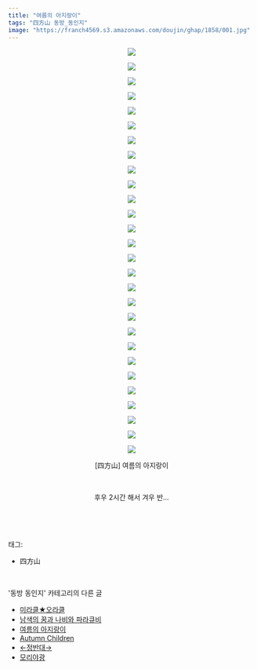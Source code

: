 ```yaml
---
title: "여름의 아지랑이"
tags: "四方山 동방_동인지"
image: "https://franch4569.s3.amazonaws.com/doujin/ghap/1858/001.jpg"
---
```

<div class="article">
<p style="text-align: center; clear: none; float: none;"><img src="{{ site.imgserver2 }}/ghap/1858/001.jpg"/></p>
<p style="text-align: center; clear: none; float: none;"><img src="{{ site.imgserver2 }}/ghap/1858/002.jpg"/></p>
<p style="text-align: center; clear: none; float: none;"><img src="{{ site.imgserver2 }}/ghap/1858/003.jpg"/></p>
<p style="text-align: center; clear: none; float: none;"><img src="{{ site.imgserver2 }}/ghap/1858/004.jpg"/></p>
<p style="text-align: center; clear: none; float: none;"><img src="{{ site.imgserver2 }}/ghap/1858/005.jpg"/></p>
<p style="text-align: center; clear: none; float: none;"><img src="{{ site.imgserver2 }}/ghap/1858/006.jpg"/></p>
<p style="text-align: center; clear: none; float: none;"><img src="{{ site.imgserver2 }}/ghap/1858/007.jpg"/></p>
<p style="text-align: center; clear: none; float: none;"><img src="{{ site.imgserver2 }}/ghap/1858/008.jpg"/></p>
<p style="text-align: center; clear: none; float: none;"><img src="{{ site.imgserver2 }}/ghap/1858/009.jpg"/></p>
<p style="text-align: center; clear: none; float: none;"><img src="{{ site.imgserver2 }}/ghap/1858/010.jpg"/></p>
<p style="text-align: center; clear: none; float: none;"><img src="{{ site.imgserver2 }}/ghap/1858/011.jpg"/></p>
<p style="text-align: center; clear: none; float: none;"><img src="{{ site.imgserver2 }}/ghap/1858/012.jpg"/></p>
<p style="text-align: center; clear: none; float: none;"><img src="{{ site.imgserver2 }}/ghap/1858/013.jpg"/></p>
<p style="text-align: center; clear: none; float: none;"><img src="{{ site.imgserver2 }}/ghap/1858/014.jpg"/></p>
<p style="text-align: center; clear: none; float: none;"><img src="{{ site.imgserver2 }}/ghap/1858/015.jpg"/></p>
<p style="text-align: center; clear: none; float: none;"><img src="{{ site.imgserver2 }}/ghap/1858/016.jpg"/></p>
<p style="text-align: center; clear: none; float: none;"><img src="{{ site.imgserver2 }}/ghap/1858/017.jpg"/></p>
<p style="text-align: center; clear: none; float: none;"><img src="{{ site.imgserver2 }}/ghap/1858/018.jpg"/></p>
<p style="text-align: center; clear: none; float: none;"><img src="{{ site.imgserver2 }}/ghap/1858/019.jpg"/></p>
<p style="text-align: center; clear: none; float: none;"><img src="{{ site.imgserver2 }}/ghap/1858/020.jpg"/></p>
<p style="text-align: center; clear: none; float: none;"><img src="{{ site.imgserver2 }}/ghap/1858/021.jpg"/></p>
<p style="text-align: center; clear: none; float: none;"><img src="{{ site.imgserver2 }}/ghap/1858/022.jpg"/></p>
<p style="text-align: center; clear: none; float: none;"><img src="{{ site.imgserver2 }}/ghap/1858/023.jpg"/></p>
<p style="text-align: center; clear: none; float: none;"><img src="{{ site.imgserver2 }}/ghap/1858/024.jpg"/></p>
<p style="text-align: center; clear: none; float: none;"><img src="{{ site.imgserver2 }}/ghap/1858/025.jpg"/></p>
<p style="text-align: center; clear: none; float: none;"><img src="{{ site.imgserver2 }}/ghap/1858/026.jpg"/></p>
<p style="text-align: center; clear: none; float: none;"><img src="{{ site.imgserver2 }}/ghap/1858/027.jpg"/></p>
<p style="text-align: center; clear: none; float: none;"><img src="{{ site.imgserver2 }}/ghap/1858/028.jpg"/></p>
<p style="text-align: center; clear: none; float: none;">[四方山] 여름의 아지랑이</p>
<p style="text-align: center; clear: none; float: none;"><br/></p>
<p style="text-align: center; clear: none; float: none;">후우 2시간 해서 겨우 반...</p>
<p><br/></p>
</div><br/>
<div class="tagTrail">
<p>태그: </p>
<ul>
<li>四方山</li>
</ul>
</div><br/>
<div class="another">
<p>'동방 동인지' 카테고리의 다른 글</p>
<ul>
<li><a href="/ghap_1864">미라클★오라클</a></li>
<li><a href="/ghap_1863">남색의 꿈과 나비와 파라큐비</a></li>
<li><a href="/ghap_1858">여름의 아지랑이</a></li>
<li><a href="/ghap_1857">Autumn Children</a></li>
<li><a href="/ghap_1856">←정반대→</a></li>
<li><a href="/ghap_1855">모리야광</a></li>
</ul>
</div><br/>
<div class="cb_module cb_fluid">
<div class="cb_wrt cb_profile">
</div><!-- commentList close -->
</div><br/>
